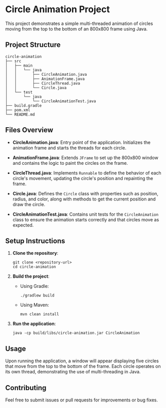 # Circle Animation Project

This project demonstrates a simple multi-threaded animation of circles moving from the top to the bottom of an 800x800 frame using Java.

## Project Structure

```
circle-animation
├── src
│   ├── main
│   │   └── java
│   │       ├── CircleAnimation.java
│   │       ├── AnimationFrame.java
│   │       ├── CircleThread.java
│   │       └── Circle.java
│   └── test
│       └── java
│           └── CircleAnimationTest.java
├── build.gradle
├── pom.xml
└── README.md
```

## Files Overview

- **CircleAnimation.java**: Entry point of the application. Initializes the animation frame and starts the threads for each circle.
  
- **AnimationFrame.java**: Extends `JFrame` to set up the 800x800 window and contains the logic to paint the circles on the frame.
  
- **CircleThread.java**: Implements `Runnable` to define the behavior of each circle's movement, updating the circle's position and repainting the frame.
  
- **Circle.java**: Defines the `Circle` class with properties such as position, radius, and color, along with methods to get the current position and draw the circle.
  
- **CircleAnimationTest.java**: Contains unit tests for the `CircleAnimation` class to ensure the animation starts correctly and that circles move as expected.

## Setup Instructions

1. **Clone the repository**:
   ```
   git clone <repository-url>
   cd circle-animation
   ```

2. **Build the project**:
   - Using Gradle:
     ```
     ./gradlew build
     ```
   - Using Maven:
     ```
     mvn clean install
     ```

3. **Run the application**:
   ```
   java -cp build/libs/circle-animation.jar CircleAnimation
   ```

## Usage

Upon running the application, a window will appear displaying five circles that move from the top to the bottom of the frame. Each circle operates on its own thread, demonstrating the use of multi-threading in Java.

## Contributing

Feel free to submit issues or pull requests for improvements or bug fixes.